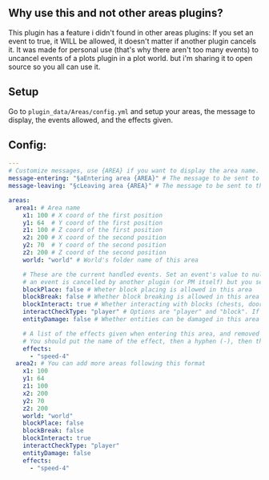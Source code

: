 ## Why use this and not other areas plugins?
This plugin has a feature i didn't found in other areas plugins: If you set an event to true, it WILL be allowed, it doesn't 
matter if another plugin cancels it. It was made for personal use (that's why there aren't too many events) 
to uncancel events of a plots plugin in a plot world. but i'm  sharing it to open source so you all can use it.

## Setup
Go to `plugin_data/Areas/config.yml` and setup your areas, the message to display, the events allowed, and the effects given. 

## Config:
```yaml
---
# Customize messages, use {AREA} if you want to display the area name. Leave them blank if you don't want to send a message
message-entering: "§aEntering area {AREA}" # The message to be sent to the player when entering the area
message-leaving: "§cLeaving area {AREA}" # The message to be sent to the player when leaving the area

areas:
  area1: # Area name
    x1: 100 # X coord of the first position
    y1: 64  # Y coord of the first position
    z1: 100 # Z coord of the first position
    x2: 200 # X coord of the second position
    y2: 70  # Y coord of the second position
    z2: 200 # Z coord of the second position
    world: "world" # World's folder name of this area

    # These are the current handled events. Set an event's value to null if you don't want the plugin to interfere with it, because if
    # an event is cancelled by another plugin (or PM itself) but you set that event to true here, the event will be uncancelled.
    blockPlace: false # Wheter block placing is allowed in this area
    blockBreak: false # Whether block breaking is allowed in this area
    blockInteract: true # Whether interacting with blocks (chests, doors, etc) is allowed in this area
    interactCheckType: "player" # Options are "player" and "block". If set to "player", it will check if player is in area, if set to "block" it will check if block is in area.
    entityDamage: false # Whether entities can be damaged in this area (this includes PVP, PVE and natural damage)

    # A list of the effects given when entering this area, and removed when leaving it.
    # You should put the name of the effect, then a hyphen (-), then the level of the effect.
    effects:
      - "speed-4"
  area2: # You can add more areas following this format
    x1: 100
    y1: 64
    z1: 100
    x2: 200
    y2: 70
    z2: 200
    world: "world"
    blockPlace: false
    blockBreak: false
    blockInteract: true
    interactCheckType: "player"
    entityDamage: false
    effects:
      - "speed-4"
```
